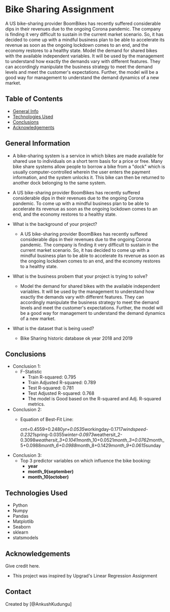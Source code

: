 # Bike Sharing Assignment
A US bike-sharing provider BoomBikes has recently suffered considerable dips in their revenues due to the ongoing Corona pandemic. The company is finding it very difficult to sustain in the current market scenario. So, it has decided to come up with a mindful business plan to be able to accelerate its revenue as soon as the ongoing lockdown comes to an end, and the economy restores to a healthy state. 
Model the demand for shared bikes with the available independent variables. It will be used by the management to understand how exactly the demands vary with different features. They can accordingly manipulate the business strategy to meet the demand levels and meet the customer's expectations. Further, the model will be a good way for management to understand the demand dynamics of a new market.


## Table of Contents
* [General Info](#general-information)
* [Technologies Used](#technologies-used)
* [Conclusions](#conclusions)
* [Acknowledgements](#acknowledgements)

<!-- You can include any other section that is pertinent to your problem -->

## General Information
-   A bike-sharing system is a service in which bikes are made available for shared use to individuals on a short term basis for a price or free. Many bike share systems allow people to borrow a bike from a "dock" which is usually computer-controlled wherein the user enters the payment information, and the system unlocks it. This bike can then be returned to another dock belonging to the same system. 
-   A US bike-sharing provider BoomBikes has recently suffered considerable dips in their revenues due to the ongoing Corona pandemic. To come up with a mindful business plan to be able to accelerate its revenue as soon as the ongoing lockdown comes to an end, and the economy restores to a healthy state. 

- What is the background of your project?
    -   A US bike-sharing provider BoomBikes has recently suffered considerable dips in their revenues due to the ongoing Corona pandemic. The company is finding it very difficult to sustain in the current market scenario. So, it has decided to come up with a mindful business plan to be able to accelerate its revenue as soon as the ongoing lockdown comes to an end, and the economy restores to a healthy state. 
- What is the business probem that your project is trying to solve?
    -   Model the demand for shared bikes with the available independent variables. It will be used by the management to understand how exactly the demands vary with different features. They can accordingly manipulate the business strategy to meet the demand levels and meet the customer's expectations. Further, the model will be a good way for management to understand the demand dynamics of a new market.
- What is the dataset that is being used?
    -   Bike Sharing historic database ok year 2018 and 2019

<!-- You don't have to answer all the questions - just the ones relevant to your project. -->

## Conclusions
- Conclusion 1:
    - F-Statistic
        - Train R-squared:  0.795
        - Train Adjusted R-squared: 0.789
        - Test R-squared: 0.781
        - Test Adjusted R-squared: 0.768
        - The model is Good based on the R-squared and Adj. R-squared metrics.
- Conclusion 2:
    - Equation of Best-Fit Line:

       cnt=0.4559+0.2480*yr+0.0535*workingday-0.1717*windspeed-0.2321*spring-0.0355*winter-0.0973*weathersit_2-0.3098*weathersit_3+0.1041*month_10+0.0521*month_3+0.0762*month_5+0.0988*month_6+0.0988*month_8+0.1429*month_9+0.0615*sunday
- Conclusion 3:
    - Top 3 predictor variables on which influence the bike booking:
        - **year**
        - **month_9(september)**
        - **month_10(october)**
<!-- You don't have to answer all the questions - just the ones relevant to your project. -->


## Technologies Used
- Python 
- Numpy 
- Pandas
- Matplotlib 
- Seaborn 
- sklearn 
- statsmodels 

<!-- As the libraries versions keep on changing, it is recommended to mention the version of library used in this project -->

## Acknowledgements
Give credit here.
- This project was inspired by Upgrad's Linear Regression Assignment


## Contact
Created by [@AnkushKudungu]


<!-- Optional -->
<!-- ## License -->
<!-- This project is open source and available under the [... License](). -->

<!-- You don't have to include all sections - just the one's relevant to your project -->
